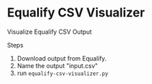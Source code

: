# Equalify CSV Visualizer
Visualize Equalify CSV Output

Steps
1. Download output from Equalify.
2. Name the output "input.csv" 
3. run `equalify-csv-visualizer.py`
